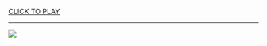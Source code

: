 
<a href="https://premium76.site?title=football_legends_unblocked_games&ref=13M">CLICK TO PLAY</a></h3>
<hr>

<a href="https://premium76.site?title=football_legends_unblocked_games&ref=13M"><img src="https://clearcache.store/games.png"></a>


